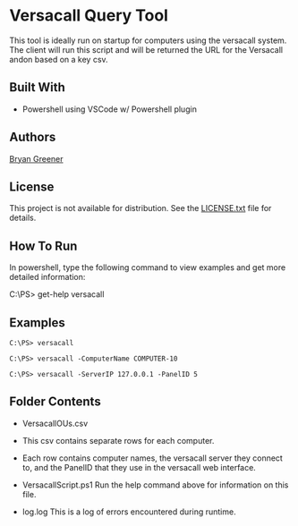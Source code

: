 # Versacall Query Tool

This tool is ideally run on startup for computers using the versacall system. The client will run this script and will be returned the URL for the Versacall andon based on a key csv.

## Built With

* Powershell using VSCode w/ Powershell plugin

## Authors

[Bryan Greener](https://github.com/bryangreener)

## License

This project is not available for distribution. See the [LICENSE.txt](https://github.com/bryangreener/Denso/blob/master/LICENSE.txt) file for details.


## How To Run

In powershell, type the following command to view examples and get more detailed information:

C:\PS> get-help versacall

## Examples

```
C:\PS> versacall
```
```
C:\PS> versacall -ComputerName COMPUTER-10
```
```
C:\PS> versacall -ServerIP 127.0.0.1 -PanelID 5
```

## Folder Contents

* VersacallOUs.csv
-	This csv contains separate rows for each computer.

-	Each row contains computer names, the versacall server they 
	connect to, and the PanelID that they use in the versacall web interface.

* VersacallScript.ps1
	Run the help command above for information on this file.

* log.log
	This is a log of errors encountered during runtime.
